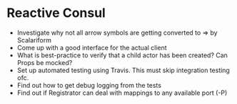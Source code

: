 # Reactive Consul

* Investigate why not all arrow symbols are getting converted to ⇒ by Scalariform
* Come up with a good interface for the actual client
* What is best-practice to verify that a child actor has been created? Can Props be mocked?
* Set up automated testing using Travis. This must skip integration testing ofc.
* Find out how to get debug logging from the tests
* Find out if Registrator can deal with mappings to any available port (-P)


